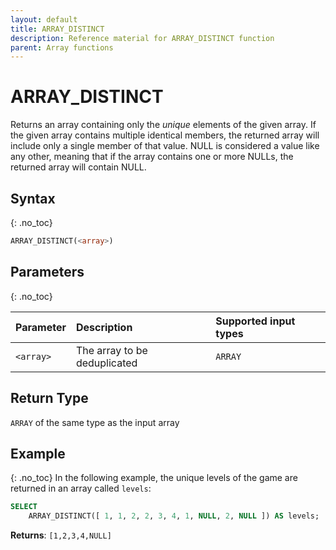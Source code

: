 ```yaml
---
layout: default
title: ARRAY_DISTINCT
description: Reference material for ARRAY_DISTINCT function
parent: Array functions
---
```


# ARRAY\_DISTINCT

Returns an array containing only the _unique_ elements of the given array. If the given array contains multiple identical members, the returned array will include only a single member of that value. NULL is considered a value like any other, meaning that if the array contains one or more NULLs, the returned array will contain NULL.

## Syntax
{: .no_toc}

```sql
ARRAY_DISTINCT(<array>)
```
## Parameters
{: .no_toc}

| Parameter  | Description                  | Supported input types
| :--------- | :--------------------------- | :----------|
| `<array>`  | The array to be deduplicated | `ARRAY` |

## Return Type
`ARRAY` of the same type as the input array

## Example
{: .no_toc}
In the following example, the unique levels of the game are returned in an array called `levels`:

```sql
SELECT
	ARRAY_DISTINCT([ 1, 1, 2, 2, 3, 4, 1, NULL, 2, NULL ]) AS levels;
```

**Returns**: `[1,2,3,4,NULL]`
